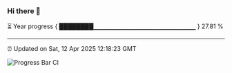 ### Hi there 👋

⏳ Year progress { ████████▁▁▁▁▁▁▁▁▁▁▁▁▁▁▁▁▁▁▁▁▁▁ } 27.81 %

---

⏰ Updated on Sat, 12 Apr 2025 12:18:23 GMT

![Progress Bar CI](https://github.com/Shyam-Makwana/GitHub-Actions-Demo/workflows/Progress%20Bar%20CI/badge.svg)
